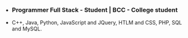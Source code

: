 - ### **Programmer Full Stack - Student | BCC - College student**
- C++, Java, Python, JavaScript and JQuery, HTLM and CSS, PHP, SQL and MySQL.
